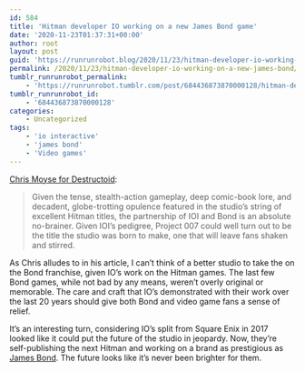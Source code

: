 ```yaml
---
id: 584
title: 'Hitman developer IO working on a new James Bond game'
date: '2020-11-23T01:37:31+00:00'
author: root
layout: post
guid: 'https://runrunrobot.blog/2020/11/23/hitman-developer-io-working-on-a-new-james-bond/'
permalink: /2020/11/23/hitman-developer-io-working-on-a-new-james-bond/
tumblr_runrunrobot_permalink:
    - 'https://runrunrobot.tumblr.com/post/684436873870000128/hitman-developer-io-working-on-a-new-james-bond'
tumblr_runrunrobot_id:
    - '684436873870000128'
categories:
    - Uncategorized
tags:
    - 'io interactive'
    - 'james bond'
    - 'Video games'
---
```


[Chris Moyse for Destructoid](https://www.destructoid.com/stories/project-007-a-new-james-bond-venture-announced-by-hitman-developer-io-interactive-610688.phtml):

> Given the tense, stealth-action gameplay, deep comic-book lore, and decadent, globe-trotting opulence featured in the studio’s string of excellent Hitman titles, the partnership of IOI and Bond is an absolute no-brainer. Given IOI’s pedigree, Project 007 could well turn out to be the title the studio was born to make, one that will leave fans shaken and stirred.

As Chris alludes to in his article, I can’t think of a better studio to take the on the Bond franchise, given IO’s work on the Hitman games. The last few Bond games, while not bad by any means, weren’t overly original or memorable. The care and craft that IO’s demonstrated with their work over the last 20 years should give both Bond and video game fans a sense of relief.

It’s an interesting turn, considering IO’s split from Square Enix in 2017 looked like it could put the future of the studio in jeopardy. Now, they’re self-publishing the next Hitman and working on a brand as prestigious as [James Bond](https://007.ioi.dk). The future looks like it’s never been brighter for them.